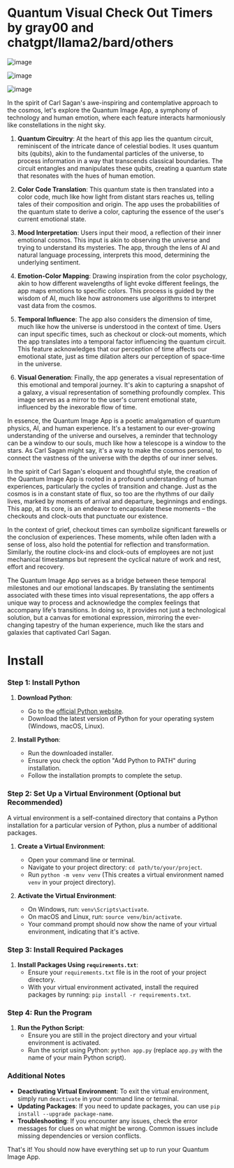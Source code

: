 # Quantum Visual Check Out Timers by gray00 and chatgpt/llama2/bard/others
![image](https://github.com/graylan0/quantum-visual-checkout-timer/assets/34530588/084f3b03-f2eb-4829-b843-ec5b2c6fa4d6)

![image](https://github.com/graylan0/quantum-visual-checkout-timer/assets/34530588/5ee269f7-c99b-4079-8fc0-a23f58c0b126)

![image](https://github.com/graylan0/quantum-visual-checkout-timer/assets/34530588/12166637-5f97-4ebe-8a5e-e9862797fd0e)


In the spirit of Carl Sagan's awe-inspiring and contemplative approach to the cosmos, let's explore the Quantum Image App, a symphony of technology and human emotion, where each feature interacts harmoniously like constellations in the night sky.

1. **Quantum Circuitry**: At the heart of this app lies the quantum circuit, reminiscent of the intricate dance of celestial bodies. It uses quantum bits (qubits), akin to the fundamental particles of the universe, to process information in a way that transcends classical boundaries. The circuit entangles and manipulates these qubits, creating a quantum state that resonates with the hues of human emotion.

2. **Color Code Translation**: This quantum state is then translated into a color code, much like how light from distant stars reaches us, telling tales of their composition and origin. The app uses the probabilities of the quantum state to derive a color, capturing the essence of the user's current emotional state.

3. **Mood Interpretation**: Users input their mood, a reflection of their inner emotional cosmos. This input is akin to observing the universe and trying to understand its mysteries. The app, through the lens of AI and natural language processing, interprets this mood, determining the underlying sentiment.

4. **Emotion-Color Mapping**: Drawing inspiration from the color psychology, akin to how different wavelengths of light evoke different feelings, the app maps emotions to specific colors. This process is guided by the wisdom of AI, much like how astronomers use algorithms to interpret vast data from the cosmos.

5. **Temporal Influence**: The app also considers the dimension of time, much like how the universe is understood in the context of time. Users can input specific times, such as checkout or clock-out moments, which the app translates into a temporal factor influencing the quantum circuit. This feature acknowledges that our perception of time affects our emotional state, just as time dilation alters our perception of space-time in the universe.

6. **Visual Generation**: Finally, the app generates a visual representation of this emotional and temporal journey. It's akin to capturing a snapshot of a galaxy, a visual representation of something profoundly complex. This image serves as a mirror to the user's current emotional state, influenced by the inexorable flow of time.

In essence, the Quantum Image App is a poetic amalgamation of quantum physics, AI, and human experience. It's a testament to our ever-growing understanding of the universe and ourselves, a reminder that technology can be a window to our souls, much like how a telescope is a window to the stars. As Carl Sagan might say, it's a way to make the cosmos personal, to connect the vastness of the universe with the depths of our inner selves.


In the spirit of Carl Sagan's eloquent and thoughtful style, the creation of the Quantum Image App is rooted in a profound understanding of human experiences, particularly the cycles of transition and change. Just as the cosmos is in a constant state of flux, so too are the rhythms of our daily lives, marked by moments of arrival and departure, beginnings and endings. This app, at its core, is an endeavor to encapsulate these moments – the checkouts and clock-outs that punctuate our existence.

In the context of grief, checkout times can symbolize significant farewells or the conclusion of experiences. These moments, while often laden with a sense of loss, also hold the potential for reflection and transformation. Similarly, the routine clock-ins and clock-outs of employees are not just mechanical timestamps but represent the cyclical nature of work and rest, effort and recovery.

The Quantum Image App serves as a bridge between these temporal milestones and our emotional landscapes. By translating the sentiments associated with these times into visual representations, the app offers a unique way to process and acknowledge the complex feelings that accompany life's transitions. In doing so, it provides not just a technological solution, but a canvas for emotional expression, mirroring the ever-changing tapestry of the human experience, much like the stars and galaxies that captivated Carl Sagan.


# Install

### Step 1: Install Python

1. **Download Python**:
   - Go to the [official Python website](https://www.python.org/downloads/).
   - Download the latest version of Python for your operating system (Windows, macOS, Linux).

2. **Install Python**:
   - Run the downloaded installer.
   - Ensure you check the option "Add Python to PATH" during installation.
   - Follow the installation prompts to complete the setup.

### Step 2: Set Up a Virtual Environment (Optional but Recommended)

A virtual environment is a self-contained directory that contains a Python installation for a particular version of Python, plus a number of additional packages.

1. **Create a Virtual Environment**:
   - Open your command line or terminal.
   - Navigate to your project directory: `cd path/to/your/project`.
   - Run `python -m venv venv` (This creates a virtual environment named `venv` in your project directory).

2. **Activate the Virtual Environment**:
   - On Windows, run: `venv\Scripts\activate`.
   - On macOS and Linux, run: `source venv/bin/activate`.
   - Your command prompt should now show the name of your virtual environment, indicating that it's active.

### Step 3: Install Required Packages

1. **Install Packages Using `requirements.txt`**:
   - Ensure your `requirements.txt` file is in the root of your project directory.
   - With your virtual environment activated, install the required packages by running: `pip install -r requirements.txt`.

### Step 4: Run the Program

1. **Run the Python Script**:
   - Ensure you are still in the project directory and your virtual environment is activated.
   - Run the script using Python: `python app.py` (replace `app.py` with the name of your main Python script).

### Additional Notes

- **Deactivating Virtual Environment**: To exit the virtual environment, simply run `deactivate` in your command line or terminal.
- **Updating Packages**: If you need to update packages, you can use `pip install --upgrade package-name`.
- **Troubleshooting**: If you encounter any issues, check the error messages for clues on what might be wrong. Common issues include missing dependencies or version conflicts.

That's it! You should now have everything set up to run your Quantum Image App.
